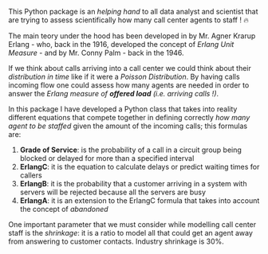 This Python package is an <i>helping hand</i> to all data analyst and scientist that are trying to assess scientifically how many call center agents to staff ! 🔥

The main teory under the hood has been developed in by Mr. Agner Krarup Erlang - who, back in the 1916, developed the concept of <i>Erlang Unit Measure</i> - and by Mr. Conny Palm - back in the 1946.

If we think about calls arriving into a call center we could think about their <i>distribution in time</i> like if it were a <i>Poisson Distribution</i>.
By having calls incoming flow one could assess how many agents are needed in order to answer the <i>Erlang measure of <b>offered load</b> (i.e. arriving calls !)</i>.

In this package I have developed a Python class that takes into reality different equations that compete together in defining correctly <i>how many agent to be staffed</i> given the amount of the incoming calls; this formulas are:

1. <b>Grade of Service</b>: is the probability of a call in a circuit group being blocked or delayed for more than a specified interval
2. <b>ErlangC</b>: it is the equation to calculate delays or predict waiting times for callers
3. <b>ErlangB</b>: it is the probability that a customer arriving in a system with servers will be rejected because all the servers are busy
4. <b>ErlangA</b>: it is an extension to the ErlangC formula that takes into account the concept of <i>abandoned</i>

One important parameter that we must consider while modelling call center staff is the <i>shrinkage</i>: it is a ratio to model all that could get an agent away from answering to customer contacts. Industry shrinkage is 30%.
